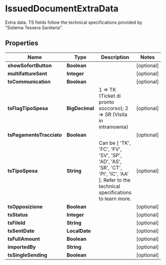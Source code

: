 

# IssuedDocumentExtraData

Extra data. TS fields follow the technical specifications provided by \"Sistema Tessera Sanitaria\".

## Properties

| Name | Type | Description | Notes |
|------------ | ------------- | ------------- | -------------|
|**showSofortButton** | **Boolean** |  |  [optional] |
|**multifattureSent** | **Integer** |  |  [optional] |
|**tsCommunication** | **Boolean** |  |  [optional] |
|**tsFlagTipoSpesa** | **BigDecimal** | 1 &#x3D;&gt; TK (Ticket di pronto soccorso); 2 &#x3D;&gt; SR (Visita in intramoenia) |  [optional] |
|**tsPagamentoTracciato** | **Boolean** |  |  [optional] |
|**tsTipoSpesa** | **String** | Can be [ &#39;TK&#39;, &#39;FC&#39;, &#39;FV&#39;, &#39;SV&#39;, &#39;SP&#39;, &#39;AD&#39;, &#39;AS&#39;, &#39;SR&#39;, &#39;CT&#39;, &#39;PI&#39;, &#39;IC&#39;, &#39;AA&#39; ]. Refer to the technical specifications to learn more. |  [optional] |
|**tsOpposizione** | **Boolean** |  |  [optional] |
|**tsStatus** | **Integer** |  |  [optional] |
|**tsFileId** | **String** |  |  [optional] |
|**tsSentDate** | **LocalDate** |  |  [optional] |
|**tsFullAmount** | **Boolean** |  |  [optional] |
|**importedBy** | **String** |  |  [optional] |
|**tsSingleSending** | **Boolean** |  |  [optional] |



